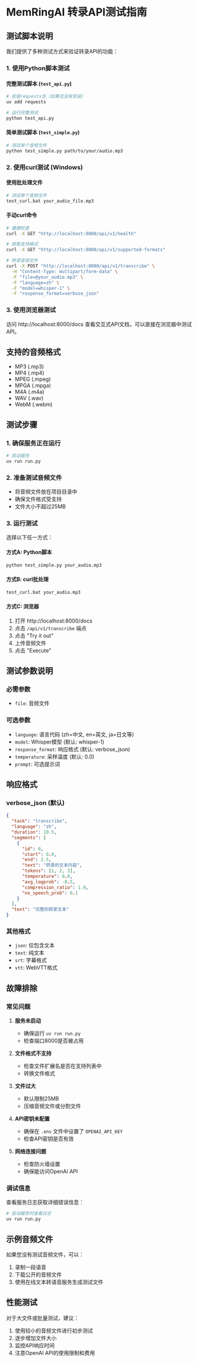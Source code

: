 # MemRingAI 转录API测试指南

## 测试脚本说明

我们提供了多种测试方式来验证转录API的功能：

### 1. 使用Python脚本测试

#### 完整测试脚本 (`test_api.py`)
```bash
# 安装requests包（如果还没有安装）
uv add requests

# 运行完整测试
python test_api.py
```

#### 简单测试脚本 (`test_simple.py`)
```bash
# 测试单个音频文件
python test_simple.py path/to/your/audio.mp3
```

### 2. 使用curl测试 (Windows)

#### 使用批处理文件
```bash
# 测试单个音频文件
test_curl.bat your_audio_file.mp3
```

#### 手动curl命令
```bash
# 健康检查
curl -X GET "http://localhost:8000/api/v1/health"

# 获取支持格式
curl -X GET "http://localhost:8000/api/v1/supported-formats"

# 转录音频文件
curl -X POST "http://localhost:8000/api/v1/transcribe" \
  -H "Content-Type: multipart/form-data" \
  -F "file=@your_audio.mp3" \
  -F "language=zh" \
  -F "model=whisper-1" \
  -F "response_format=verbose_json"
```

### 3. 使用浏览器测试

访问 http://localhost:8000/docs 查看交互式API文档，可以直接在浏览器中测试API。

## 支持的音频格式

- MP3 (.mp3)
- MP4 (.mp4)
- MPEG (.mpeg)
- MPGA (.mpga)
- M4A (.m4a)
- WAV (.wav)
- WebM (.webm)

## 测试步骤

### 1. 确保服务正在运行
```bash
# 启动服务
uv run run.py
```

### 2. 准备测试音频文件
- 将音频文件放在项目目录中
- 确保文件格式受支持
- 文件大小不超过25MB

### 3. 运行测试
选择以下任一方式：

#### 方式A: Python脚本
```bash
python test_simple.py your_audio.mp3
```

#### 方式B: curl批处理
```bash
test_curl.bat your_audio.mp3
```

#### 方式C: 浏览器
1. 打开 http://localhost:8000/docs
2. 点击 `/api/v1/transcribe` 端点
3. 点击 "Try it out"
4. 上传音频文件
5. 点击 "Execute"

## 测试参数说明

### 必需参数
- `file`: 音频文件

### 可选参数
- `language`: 语言代码 (zh=中文, en=英文, ja=日文等)
- `model`: Whisper模型 (默认: whisper-1)
- `response_format`: 响应格式 (默认: verbose_json)
- `temperature`: 采样温度 (默认: 0.0)
- `prompt`: 可选提示词

## 响应格式

### verbose_json (默认)
```json
{
  "task": "transcribe",
  "language": "zh",
  "duration": 10.5,
  "segments": [
    {
      "id": 0,
      "start": 0.0,
      "end": 2.5,
      "text": "转录的文本内容",
      "tokens": [1, 2, 3],
      "temperature": 0.0,
      "avg_logprob": -0.5,
      "compression_ratio": 1.0,
      "no_speech_prob": 0.1
    }
  ],
  "text": "完整的转录文本"
}
```

### 其他格式
- `json`: 仅包含文本
- `text`: 纯文本
- `srt`: 字幕格式
- `vtt`: WebVTT格式

## 故障排除

### 常见问题

1. **服务未启动**
   - 确保运行 `uv run run.py`
   - 检查端口8000是否被占用

2. **文件格式不支持**
   - 检查文件扩展名是否在支持列表中
   - 转换文件格式

3. **文件过大**
   - 默认限制25MB
   - 压缩音频文件或分割文件

4. **API密钥未配置**
   - 确保在 `.env` 文件中设置了 `OPENAI_API_KEY`
   - 检查API密钥是否有效

5. **网络连接问题**
   - 检查防火墙设置
   - 确保能访问OpenAI API

### 调试信息

查看服务日志获取详细错误信息：
```bash
# 启动服务时查看日志
uv run run.py
```

## 示例音频文件

如果您没有测试音频文件，可以：

1. 录制一段语音
2. 下载公开的音频文件
3. 使用在线文本转语音服务生成测试文件

## 性能测试

对于大文件或批量测试，建议：

1. 使用较小的音频文件进行初步测试
2. 逐步增加文件大小
3. 监控API响应时间
4. 注意OpenAI API的使用限制和费用 